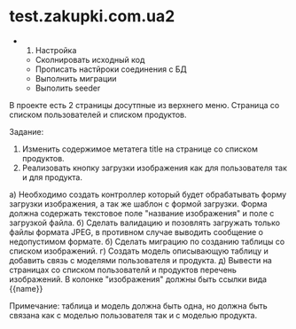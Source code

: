 # test.zakupki.com.ua2

* 1. Настройка
	* Сколнировать исходный код
	* Прописать настйроки соединения с БД
	* Выполнить миграции
	* Выполить seeder

В проекте есть 2 страницы досутпные из верхнего меню. Страница со списком пользователей и списком продуктов.

Задание:

1. Изменить содержимое метатега title на странице со списком продуктов.
2. Реализовать кнопку загрузки изображения как для пользователя так и для продукта.

а) Необходимо создать контроллер который будет обрабатывать форму загрузки изображения, а так же шаблон с формой загрузки. Форма должна содержать текстовое поле "название изображения" и поле с загрузкой файла.
б) Сделать валидацию и позовлять загружать только файлы формата JPEG, в противном случае выводить сообщение о недопустимом формате.
б) Сделать миграцию по созданию таблицы со списком изображений.
г) Создать модель описывающую таблицу и добавить связь с моделями пользователя и продукта.
д) Вывести на страницах со списком пользователй и продуктов перечень изображений. В колонке "изображения" должны быть ссылки вида <a hre="{{path}}">{{name}}</a>

Примечание: таблица и модель должна быть одна, но должна быть связана как с моделью пользователя так и с моделью продукта.
